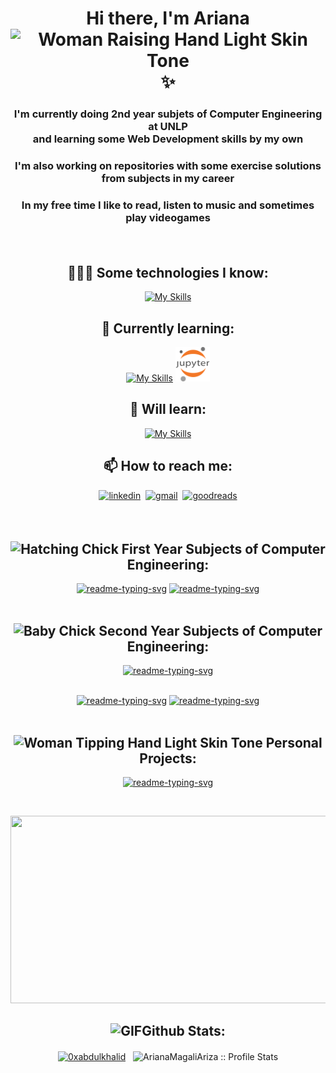 # <h1 align="center">Hi there, I'm Ariana <img src="https://raw.githubusercontent.com/Tarikul-Islam-Anik/Animated-Fluent-Emojis/master/Emojis/People%20with%20activities/Woman%20Raising%20Hand%20Light%20Skin%20Tone.png" alt="Woman Raising Hand Light Skin Tone" width="40" height="40" />✨</h1>

 ### <p align="center"> I'm currently doing 2nd year subjets of Computer Engineering at UNLP<br> and learning some Web Development skills by my own<p> 
 ### <p align="center"> I'm also working on repositories with some exercise solutions from subjects in my career<p>
 ### <p align="center"> In my free time I like to read, listen to music and sometimes play videogames<p><br>
 
<div align="center">
  
## 👩🏻‍💻 Some technologies I know:
[![My Skills](https://skillicons.dev/icons?i=html,css,js,bootstrap,c,java,python,eclipse,vscode,github,autocad)](https://skillicons.dev)<br>
## 🧠 Currently learning:
[![My Skills](https://skillicons.dev/icons?i=linux,bash,sqlite)](https://skillicons.dev)
<img src="https://github.com/devicons/devicon/blob/master/icons/jupyter/jupyter-original-wordmark.svg" width="55" height="55"/>
## 🐌 Will learn:
[![My Skills](https://skillicons.dev/icons?i=react,mysql,mongodb,django,spring)](https://skillicons.dev)

## 📫 How to reach me:
<p>
<a href="https://www.linkedin.com/in/ariana-magali-ariza-632337313/" target="_blank">
  <img src="https://img.shields.io/badge/linkedin-%2300acee.svg?color=405DE6&style=for-the-badge&logo=linkedin&logoColor=white" alt=linkedin style="margin-bottom: 5px"/></a>&nbsp
<a href="mailto:arianamagaliariza@gmail.com" target="_blank">
  <img src="https://img.shields.io/badge/gmail-%2300acee.svg?color=EA4335&style=for-the-badge&logo=gmail&logoColor=white" alt=gmail style="margin-bottom: 5px"/></a>&nbsp
<a href="https://www.goodreads.com/user/show/90541748-ari" target="_blank">
  <img src="https://img.shields.io/badge/Goodreads-F3F1EA?style=for-the-badge&logo=goodreads&logoColor=372213" alt=goodreads style="margin-bottom: 5px"/></a>
</p><br>

## <img src="https://raw.githubusercontent.com/Tarikul-Islam-Anik/Animated-Fluent-Emojis/master/Emojis/Animals/Hatching%20Chick.png" alt="Hatching Chick" width="35" height="35" /> First Year Subjects of Computer Engineering:

  <p align="center"><a href="https://github.com/ArianaMagaliAriza/Programacion-I.git" target="_blank">
    <img height="110" width="410" src="https://github-readme-stats.vercel.app/api/pin/?username=ArianaMagaliAriza&repo=Programacion-I&theme=react&bg_color=00000f&title_color=04CAE6&icon_color=04CAE61&hide_border=false&border_color=292929&show_icons=true" alt="readme-typing-svg"></a>
     <a href="https://github.com/ArianaMagaliAriza/Programacion-II.git" target="_blank">
    <img height="110" width="410" src="https://github-readme-stats.vercel.app/api/pin/?username=ArianaMagaliAriza&repo=Programacion-II&theme=react&bg_color=00000f&title_color=04CAE6&icon_color=04CAE61&hide_border=false&border_color=292929&show_icons=false" alt="readme-typing-svg"></a>
   <br><br></p>

## <img src="https://raw.githubusercontent.com/Tarikul-Islam-Anik/Animated-Fluent-Emojis/master/Emojis/Animals/Baby%20Chick.png" alt="Baby Chick" width="40" height="40" /> Second Year Subjects of Computer Engineering:

  <a href="https://github.com/ArianaMagaliAriza/CAC.git" target="_blank">
    <img height="110" width="410" src="https://github-readme-stats.vercel.app/api/pin/?username=ArianaMagaliAriza&repo=Programacion-III&theme=react&bg_color=00000f&title_color=04CAE6&icon_color=04CAE61&hide_border=false&border_color=292929&show_icons=false" alt="readme-typing-svg"></a><br><br>
    
  <p>
   <a href="https://github.com/ArianaMagaliAriza/CAC.git" target="_blank">
    <img height="110" width="410" src="https://github-readme-stats.vercel.app/api/pin/?username=ArianaMagaliAriza&repo=CAC&theme=react&bg_color=00000f&title_color=F86161&icon_color=F86161&hide_border=false&border_color=292929&show_icons=false" alt="readme-typing-svg"></a>
     <a href="https://github.com/ArianaMagaliAriza/Taller-de-Lenguajes-I.git" target="_blank">
    <img height="110" width="410" src="https://github-readme-stats.vercel.app/api/pin/?username=ArianaMagaliAriza&repo=Taller-de-Lenguajes-I&theme=react&bg_color=00000f&title_color=E139FC&icon_color=E139FC&hide_border=false&border_color=292929&show_icons=false" alt="readme-typing-svg"></a>
   <br><br></p>

<!-- ## <img src="https://raw.githubusercontent.com/Tarikul-Islam-Anik/Animated-Fluent-Emojis/master/Emojis/Animals/Rooster.png" alt="Rooster" width="55" height="55" /> Third Year Subjects of Computer Engineering:
-->

## <img src="https://raw.githubusercontent.com/Tarikul-Islam-Anik/Animated-Fluent-Emojis/master/Emojis/People%20with%20activities/Woman%20Tipping%20Hand%20Light%20Skin%20Tone.png" alt="Woman Tipping Hand Light Skin Tone" width="35" height="35" /> Personal Projects:
  <p align="center">
   <a href="https://github.com/ArianaMagaliAriza/Portfolio.git" target="_blank">
    <img height="110" width="400" src="https://github-readme-stats.vercel.app/api/pin/?username=ArianaMagaliAriza&repo=Portfolio&theme=react&bg_color=00000f&title_color=F36A3F&icon_color=F36A3F&hide_border=false&border_color=292929&show_icons=true" alt="readme-typing-svg"></a>
  </p>
    
<br>
  <p align="center">
  <img src="https://i.pinimg.com/originals/18/83/de/1883de5bfee36b043b973bef00c561e0.gif" height=300 width=650 />
</p>

## <img alt="GIF" src="https://media.giphy.com/media/iY8CRBdQXODJSCERIr/giphy.gif" width="35" />Github Stats:
<p>
 <a href="https://github.com/ArianaMagaliAriza"><img align="center" src="https://github-readme-stats.vercel.app/api/top-langs?username=ArianaMagaliAriza&show_icons=true&locale=en&layout=compact&line_height=20&title_color=7A7ADB&icon_color=2234AE&text_color=D3D3D3&bg_color=0,000000,130F40" width="375"  alt="0xabdulkhalid"/></a> &nbsp
<a height="100px" ><img align="center" src="https://github-readme-stats.vercel.app/api?username=ArianaMagaliAriza&show_icons=true&theme=dark&title_color=7A7ADB&icon_color=2234AE&text_color=D3D3D3&bg_color=0,000000,130F40" alt="ArianaMagaliAriza :: Profile Stats"/></a>
</p>
